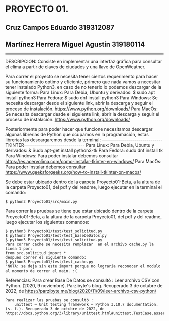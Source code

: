 # PROYECTO 01.
## Cruz Campos Eduardo                          319312087
## Martínez Herrera Miguel Agustín              319180114

- - - -

DESCRIPCION:
Consiste en implementar una interfaz gráfica para consultar el clima a partir de claves de ciudades y una llave de OpenWeather.

Para correr el proyecto se necesita tener ciertos requerimento para hacer su funcionamiento optimo y eficiente, primero que nada vamos a necesitar tener instalado Python3, en caso de no tenerlo lo podemos descargar de la siguiente forma:
    Para Linux: 
        Para Debia, Ubuntu y derivados:
            $ sudo apt install python3
        Para Fedora:
            $ sudo dnf install python3
    Para Windows:
        Se necesita descargar desde el siguiente link, abrir la descarga y seguir el proceso de instalación.
        https://www.python.org/downloads/
    Para MacOs:
        Se necesita descargar desde el siguiente link, abrir la descarga y seguir el proceso de instalación.
        https://www.python.org/downloads/ 

Posteriormente para poder hacer que funcione necesitamos descargar algunas librerias de Python que ocupamos en la programación, estas librerias las descargaremos desde la terminal:
    ------------------------------TKINTER------------------------------
        Para Linux:
            Para Debia, Ubuntu y derivados: 
                & Sudo apt-get install python3-tk
            Para Fedora: 
                sudo dnf install tk
        Para Windows:
            Para poder instalar debemos consultar https://es.acervolima.com/como-instalar-tkinter-en-windows/
        Para MacOs:
            Para poder instalar debemos consultar https://www.geeksforgeeks.org/how-to-install-tkinter-on-macos/

Se debe estar ubicado dentro de la carpeta Proyecto01-Beta, a la altura de la carpeta Proyecto01, del pdf y del readme, luego ejecutar en la terminal el comando:

    $ python3 Proyecto01/src/main.py

Para correr las pruebas se tiene que estar ubicado dentro de la carpeta Proyecto01-Beta, a la altura de la carpeta Proyecto01, del pdf y del readme, luego ejecutar los siguientes comandos:

    $ python3 Proyecto01/test/test_solicitud.py 
    $ python3 Proyecto01/test/test_baseDeDatos.py 
    $ python3 Proyecto01/test/test_solicitud.py 
    Para correr cache se necesita remplazar  en el archivo cache.py la linea 1 por:
    from src.solicitud import *
    despues correr el siguiente comando:
    $ python3 Proyecto01/test/test_cache.py 
    "NOTA: se deja sin este import porque no lograria reconocer el modulo al momento de correr el main. :(
        
Referencias:
    Para crear Base De Datos se consultó :
        Leer archivo CSV con Python. (2020, 9 noviembre). Parzibyte's blog. Recuperado 3 de octubre de 2022, de https://parzibyte.me/blog/2020/11/09/leer-archivo-csv-python/
    
    Para realizar las pruebas se consultó :
        unittest — Unit testing framework — Python 3.10.7 documentation. (s. f.). Recuperado 3 de octubre de 2022, de https://docs.python.org/3/library/unittest.html#unittest.TestCase.assertRaises

